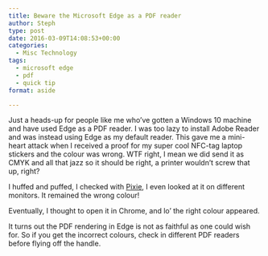 ```yaml
---
title: Beware the Microsoft Edge as a PDF reader
author: Steph
type: post
date: 2016-03-09T14:08:53+00:00
categories:
  - Misc Technology
tags:
  - microsoft edge
  - pdf
  - quick tip
format: aside

---
```

Just a heads-up for people like me who&#8217;ve gotten a Windows 10 machine and have used Edge as a PDF reader. I was too lazy to install Adobe Reader and was instead using Edge as my default reader. This gave me a mini-heart attack when I received a proof for my super cool NFC-tag laptop stickers and the colour was wrong. WTF right, I mean we did send it as CMYK and all that jazz so it should be right, a printer wouldn&#8217;t screw that up, right?

I huffed and puffed, I checked with [Pixie][1], I even looked at it on different monitors. It remained the wrong colour!

Eventually, I thought to open it in Chrome, and lo&#8217; the right colour appeared.

It turns out the PDF rendering in Edge is not as faithful as one could wish for. So if you get the incorrect colours, check in different PDF readers before flying off the handle.

 [1]: http://www.nattyware.com/pixie.php